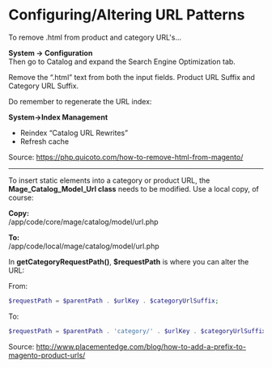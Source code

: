 # Configuring/Altering URL Patterns

To remove .html from product and category URL's...

**System -> Configuration**  
Then go to Catalog and expand the Search Engine Optimization tab.

Remove the “.html” text from both the input fields. Product URL Suffix and Category URL Suffix.

Do remember to regenerate the URL index:

**System->Index Management**
* Reindex “Catalog URL Rewrites”
* Refresh cache

Source: https://php.quicoto.com/how-to-remove-html-from-magento/

* * *

To insert static elements into a category or product URL, the **Mage_Catalog_Model_Url class** needs to be modified. Use a local copy, of course:

**Copy:**  
/app/code/core/mage/catalog/model/url.php

**To:**  
/app/code/local/mage/catalog/model/url.php

In **getCategoryRequestPath()**, **$requestPath** is where you can alter the URL:

From:
```php
$requestPath = $parentPath . $urlKey . $categoryUrlSuffix;
```

To:
```php
$requestPath = $parentPath . 'category/' . $urlKey . $categoryUrlSuffix;
```

Source: http://www.placementedge.com/blog/how-to-add-a-prefix-to-magento-product-urls/
